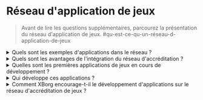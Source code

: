 # Réseau d'application de jeux

> Avant de lire les questions supplémentaires, parcourez la présentation du réseau d'application de jeux. #qu-est-ce-qu-un-réseau-d-application-de-jeux

<details>

<summary>Quels sont les exemples d'applications dans le réseau ?</summary>

* **Soulbound launchpad** : Connectez les joueurs avec des jeux basés sur leur identité numérique afin que les jeux puissent offrir des opportunités d'investissement uniques aux joueurs qui aiment le genre correspondant.
* **Application d'engagement des joueurs (xborg.gg)** : Une couche d'engagement au-dessus de tous les jeux et communautés connectés à un avatar unique. Cela sert d'excellent outil d'acquisition pour les jeux et les communautés de jeux.
* **Intégration en jeu** : Intégrez la couche d'accréditation dans un jeu et offrez des modes de jeu uniques et des avantages pour les experts du genre.
* **Protocole de communication** : Permettez aux marques de se connecter avec les joueurs en fonction de leurs accréditations. Les joueurs peuvent fixer des frais de communication.
* **Prêt d'actifs basé sur la réputation** : Prêtez vos actifs non pas en fonction des garanties, mais de vos accréditations et de votre réputation.
* **Matchmaking** : Permettez un matchmaking plus efficace en jeu basé sur toute l'historique des joueurs.
* **Communautés de jeux décentralisées** : Une application qui permet la création de communautés de jeux décentralisées.
* **Recrutement de joueurs d'esports** : Une application qui permet le recrutement de joueurs d'esports par des équipes d'esports ou des communautés de jeux décentralisées.
* **Plateforme de tournois** : Une plateforme de tournois plus efficace, basée sur les performances de certains joueurs.
* **Application de données de jeux** : Une application de rencontres qui met en relation les joueurs en fonction de leurs accréditations.

</details>

<details>

<summary>Quels sont les avantages de l'intégration du réseau d'accréditation ?</summary>

L'utilisation du réseau d'accréditation par les développeurs offre un processus fluide et rationalisé pour l'intégration des joueurs sur le réseau, ce qui entraîne une efficacité opérationnelle accrue et, plus important encore, une expérience utilisateur améliorée pour les joueurs. Les avantages offerts par le réseau d'accréditation sont nombreux, de sorte que toute application de jeu qui l'intègre est destinée à offrir une expérience inégalée à sa base d'utilisateurs.

</details>

<details>

<summary>Quelles sont les premières applications de jeux en cours de développement ?</summary>

Soulbound launchpad et l'application d'engagement des joueurs.

</details>

<details>

<summary>Qui développe ces applications ?</summary>

XBorg Labs est le principal développeur de ces applications. Cependant, lors de la décentralisation, nous avons l'intention de permettre le développement de ces applications par d'autres développeurs.

</details>

<details>

<summary>Comment XBorg encourage-t-il le développement d'applications sur le réseau d'accréditation de jeux ?</summary>

Un programme de subventions permettra d'encourager le développement d'applications.

</details>